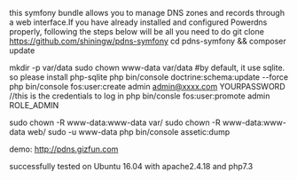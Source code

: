 
this symfony bundle allows you to manage DNS zones and records through a web interface.If you have already installed and configured Powerdns properly, following the steps below will be all you need to do
git clone https://github.com/shiningw/pdns-symfony
cd pdns-symfony && composer update

mkdir -p var/data
sudo chown www-data var/data
#by default, it use sqlite. so please install php-sqlite
php bin/console doctrine:schema:update --force
php bin/console fos:user:create admin admin@xxxx.com YOURPASSWORD //this is the credentials to log in
php bin/consle fos:user:promote admin ROLE_ADMIN

sudo chown -R www-data:www-data var/
sudo chown -R www-data:www-data web/
sudo -u www-data php bin/console assetic:dump


demo: http://pdns.gizfun.com


successfully tested on Ubuntu 16.04 with apache2.4.18 and php7.3

